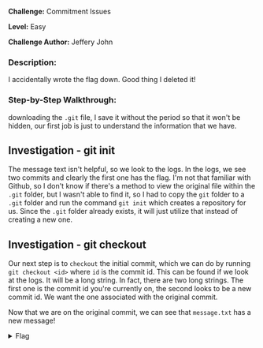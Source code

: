 **Challenge:** Commitment Issues

**Level:** Easy

**Challenge Author:** Jeffery John

### Description: 
I accidentally wrote the flag down. Good thing I deleted it!

### Step-by-Step Walkthrough:
downloading the `.git` file, I save it without the period so that it won't be hidden, our first job is just to understand the information that we have.

## Investigation - git init
The message text isn't helpful, so we look to the logs. In the logs, we see two commits and clearly the first one has the flag. I'm not that familiar with Github, so I don't know if there's a method to view the original file within the `.git` folder, but I wasn't able to find it, so I had to copy the `git` folder to a `.git` folder and run the command `git init` which creates a repository for us. Since the `.git` folder already exists, it will just utilize that instead of creating a new one.

## Investigation - git checkout
Our next step is to `checkout` the initial commit, which we can do by running `git checkout <id>` where `id` is the commit id. This can be found if we look at the logs. It will be a long string. In fact, there are two long strings. The first one is the commit id you're currently on, the second looks to be a new commit id. We want the one associated with the original commit.

Now that we are on the original commit, we can see that `message.txt` has a new message!


<details><summary>Flag</summary>
    <pre>
    picoCTF{s@n1t1z3_c785c319}
    </pre>
   </details>